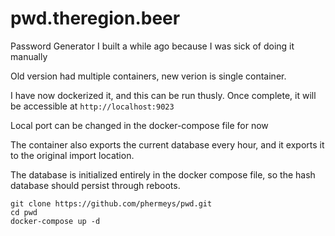 # pwd.theregion.beer
Password Generator I built a while ago because I was sick of doing it manually

Old version had multiple containers, new verion is single container.

I have now dockerized it, and this can be run thusly. Once complete, it will be accessible at `http://localhost:9023`

Local port can be changed in the docker-compose file for now

The container also exports the current database every hour, and it exports it to the original import location.

The database is initialized entirely in the docker compose file, so the hash database should persist through reboots. 

```
git clone https://github.com/phermeys/pwd.git
cd pwd
docker-compose up -d
```
